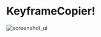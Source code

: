 # KeyframeCopier!

![screenshot_ui](https://user-images.githubusercontent.com/64173139/212511281-d8b1f399-ec13-4a5c-88ce-da830d2dfc09.png)
